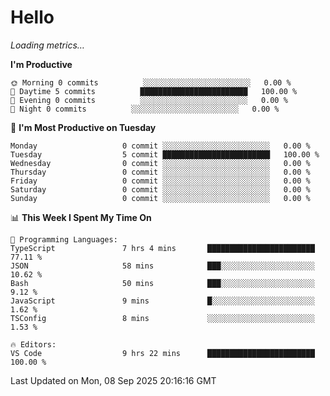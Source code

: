 # Hello

<!-- METRICS:START -->
<p><em>Loading metrics…</em></p>
<!-- METRICS:END -->

<!--START_SECTION:waka-->
**I'm Productive**

```text
🌞 Morning 0 commits          ░░░░░░░░░░░░░░░░░░░░░░░░   0.00 % 
🌆 Daytime 5 commits          ████████████████████████   100.00 % 
🌃 Evening 0 commits          ░░░░░░░░░░░░░░░░░░░░░░░░   0.00 % 
🌙 Night 0 commits          ░░░░░░░░░░░░░░░░░░░░░░░░   0.00 % 
```
📅 **I'm Most Productive on Tuesday**

```text
Monday                   0 commit ░░░░░░░░░░░░░░░░░░░░░░░░   0.00 % 
Tuesday                  5 commit ████████████████████████   100.00 % 
Wednesday                0 commit ░░░░░░░░░░░░░░░░░░░░░░░░   0.00 % 
Thursday                 0 commit ░░░░░░░░░░░░░░░░░░░░░░░░   0.00 % 
Friday                   0 commit ░░░░░░░░░░░░░░░░░░░░░░░░   0.00 % 
Saturday                 0 commit ░░░░░░░░░░░░░░░░░░░░░░░░   0.00 % 
Sunday                   0 commit ░░░░░░░░░░░░░░░░░░░░░░░░   0.00 % 
```

📊 **This Week I Spent My Time On**

```text
💬 Programming Languages: 
TypeScript               7 hrs 4 mins       ████████████████████████   77.11 % 
JSON                     58 mins            ███░░░░░░░░░░░░░░░░░░░░░   10.62 % 
Bash                     50 mins            ███░░░░░░░░░░░░░░░░░░░░░   9.12 % 
JavaScript               9 mins             █░░░░░░░░░░░░░░░░░░░░░░░   1.62 % 
TSConfig                 8 mins             ░░░░░░░░░░░░░░░░░░░░░░░░   1.53 % 

🔥 Editors: 
VS Code                  9 hrs 22 mins      ████████████████████████   100.00 % 
```

 Last Updated on Mon, 08 Sep 2025 20:16:16 GMT
<!--END_SECTION:waka-->
